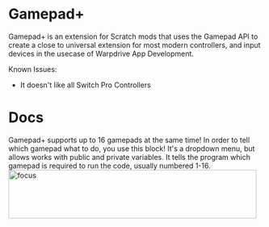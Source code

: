 # Gamepad+
Gamepad+ is an extension for Scratch mods that uses the Gamepad API to create a close to universal extension for most modern controllers, and input devices in the usecase of Warpdrive App Development.

Known Issues:
- It doesn't like all Switch Pro Controllers

# Docs
Gamepad+ supports up to 16 gamepads at the same time! In order to tell which gamepad what to do, you use this block! It's a dropdown menu, but allows works with public and private variables.
It tells the program which gamepad is required to run the code, usually numbered 1-16.
<img width="491" height="96" alt="focus" src="https://github.com/user-attachments/assets/8155c540-8a0e-4771-8c22-fe4436d2aa71" />

